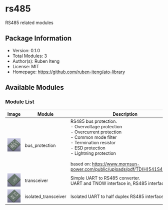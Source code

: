 # rs485

RS485 related modules

## Package Information

- Version: 0.1.0
- Total Modules: 3
- Author(s): Ruben Iteng
- License: MIT
- Homepage: https://github.com/ruben-iteng/ato-library

## Available Modules

### Module List

| Image | Module | Description |
|-------|--------|-------------|
|<img src="assets/bus_protection.png" alt="bus_protection" width="250"/>| bus_protection | RS485 bus protection.<br>    - Overvoltage protection<br>    - Overcurrent protection<br>    - Common mode filter<br>    - Termination resistor<br>    - ESD protection<br>    - Lightning protection<br><br>    based on: https://www.mornsun-power.com/public/uploads/pdf/TD(H)541S485H.pdf |
|<img src="assets/transceiver.png" alt="transceiver" width="250"/>| transceiver | Simple UART to RS485 converter.<br>    UART and TNOW interface in, RS485 interface out. |
|<img src="assets/isolated_transceiver.png" alt="isolated_transceiver" width="250"/>| isolated_transceiver | Isolated UART to half duplex RS485 interface |
